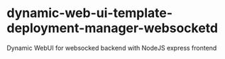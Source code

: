 # dynamic-web-ui-template-deployment-manager-websocketd
Dynamic WebUI for websocked backend with NodeJS express frontend
